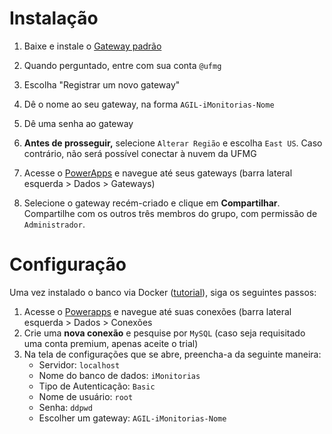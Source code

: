# Instalação

1. Baixe e instale o [Gateway padrão](https://go.microsoft.com/fwlink/?LinkId=2116849&clcid=0x409)
2. Quando perguntado, entre com sua conta `@ufmg`

3. Escolha "Registrar um novo gateway"
4. Dê o nome ao seu gateway, na forma `AGIL-iMonitorias-Nome`
5. Dê uma senha ao gateway
6. **Antes de prosseguir,** selecione `Alterar Região` e escolha `East US`. Caso contrário, não será possível conectar à nuvem da UFMG
7. Acesse o [PowerApps](https://make.powerapps.com/) e navegue até seus gateways (barra lateral esquerda > Dados > Gateways)
8. Selecione o gateway recém-criado e clique em **Compartilhar**. Compartilhe com os outros três membros do grupo, com permissão de `Administrador`.

# Configuração

Uma vez instalado o banco via Docker ([tutorial](https://github.com/ArthurHDN/TP-GrupoAGIL/tree/main/docker_mysql)), siga os seguintes passos:

1. Acesse o [Powerapps](https://make.powerapps.com/) e navegue até suas conexões (barra lateral esquerda > Dados > Conexões
2. Crie uma **nova conexão** e pesquise por `MySQL` (caso seja requisitado uma conta premium, apenas aceite o trial)
3. Na tela de configurações que se abre, preencha-a da seguinte maneira:
   - Servidor: `localhost`
   - Nome do banco de dados: `iMonitorias`
   - Tipo de Autenticação: `Basic`
   - Nome de usuário: `root`
   - Senha: `ddpwd`
   - Escolher um gateway: `AGIL-iMonitorias-Nome`
